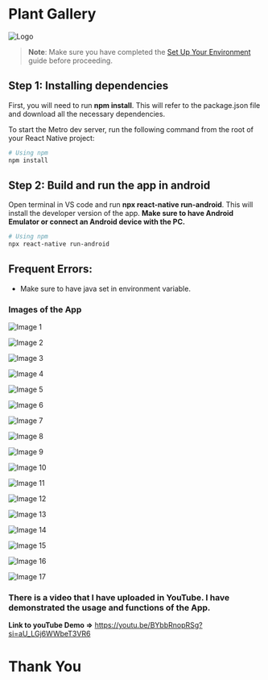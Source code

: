 # Plant Gallery

![Logo](assets/logo.png)

> **Note**: Make sure you have completed the [Set Up Your Environment](https://reactnative.dev/docs/set-up-your-environment) guide before proceeding.

## Step 1: Installing dependencies

First, you will need to run **npm install**. This will refer to the package.json file and download all the necessary dependencies.

To start the Metro dev server, run the following command from the root of your React Native project:

```sh
# Using npm
npm install
```

## Step 2: Build and run the app in android

Open terminal in VS code and run **npx react-native run-android**. This will install the developer version of the app. **Make sure to have Android Emulator or connect an Android device with the PC.**

```sh
# Using npm
npx react-native run-android
```

## Frequent Errors:
- Make sure to have java set in environment variable.


### Images of the App

![Image 1](assets/images/Screenshot_20250209_225734_Gallery.png)


![Image 2](assets/images/Screenshot_20250209_225744_Gallery.png)


![Image 3](assets/images/Screenshot_20250209_225748_Gallery.png)


![Image 4](assets/images/Screenshot_20250209_225758_Gallery.png)


![Image 5](assets/images/Screenshot_20250209_225804_Gallery.png)


![Image 6](assets/images/Screenshot_20250209_225808_Gallery.png)


![Image 7](assets/images/Screenshot_20250209_225810_Gallery.png)


![Image 8](assets/images/Screenshot_20250209_225817_Gallery.png)


![Image 9](assets/images/Screenshot_20250209_225820_Gallery.png)


![Image 10](assets/images/Screenshot_20250209_225853_Gallery.png)


![Image 11](assets/images/Screenshot_20250209_225905_Gallery.png)


![Image 12](assets/images/Screenshot_20250209_225913_Gallery.png)


![Image 13](assets/images/Screenshot_20250209_225918_Gallery.png)


![Image 14](assets/images/Screenshot_20250209_225929_Gallery.png)


![Image 15](assets/images/Screenshot_20250209_225939_Gallery.png)


![Image 16](assets/images/Screenshot_20250209_225953_Gallery.png)


![Image 17](assets/images/Screenshot_20250209_230002_Gallery.png)


### There is a video that I have uploaded in YouTube. I have demonstrated the usage and functions of the App.

**Link to youTube Demo =>** https://youtu.be/BYbbRnopRSg?si=aU_LGj6WWbeT3VR6

# Thank You